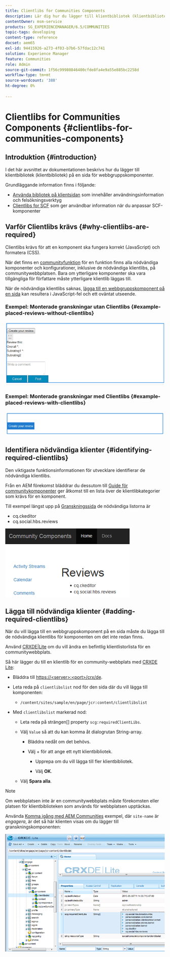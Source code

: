 ```yaml
---
title: Clientlibs for Communities Components
description: Lär dig hur du lägger till klientbibliotek (klientbibliotek) på en sida så att du kan samla in användningsinformation och använda felsökningsverktyg för communitykomponenter.
contentOwner: msm-service
products: SG_EXPERIENCEMANAGER/6.5/COMMUNITIES
topic-tags: developing
content-type: reference
docset: aem65
exl-id: 94415926-a273-4f03-b7b6-57fdac12c741
solution: Experience Manager
feature: Communities
role: Admin
source-git-commit: 1f56c99980846400cfde8fa4e9a55e885bc2258d
workflow-type: tm+mt
source-wordcount: '388'
ht-degree: 0%

---
```


# Clientlibs for Communities Components {#clientlibs-for-communities-components}

## Introduktion {#introduction}

I det här avsnittet av dokumentationen beskrivs hur du lägger till klientbibliotek (klientbibliotek) på en sida för webbgruppskomponenter.

Grundläggande information finns i följande:

* [Använda bibliotek på klientsidan](/help/sites-developing/clientlibs.md) som innehåller användningsinformation och felsökningsverktyg
* [Clientlibs for SCF](/help/communities/client-customize.md#clientlibs) som ger användbar information när du anpassar SCF-komponenter


## Varför Clientlibs krävs {#why-clientlibs-are-required}

Clientlibs krävs för att en komponent ska fungera korrekt (JavaScript) och formatera (CSS).

När det finns en [communityfunktion](/help/communities/functions.md) för en funktion finns alla nödvändiga komponenter och konfigurationer, inklusive de nödvändiga klientlibs, på communitywebbplatsen. Bara om ytterligare komponenter ska vara tillgängliga för författare måste ytterligare klientlib läggas till.

När de nödvändiga klientlibs saknas, [lägga till en webbgruppskomponent på en sida](/help/communities/author-communities.md) kan resultera i JavaScript-fel och ett oväntat utseende.

### Exempel: Monterade granskningar utan Clientlibs {#example-placed-reviews-without-clientlibs}

![monterade granskningar](assets/placed-reviews.png)

### Exempel: Monterade granskningar med Clientlibs {#example-placed-reviews-with-clientlibs}

![reviews-clientlibs](assets/reviews-clientlibs.png)

## Identifiera nödvändiga klienter {#identifying-required-clientlibs}

Den viktigaste funktionsinformationen för utvecklare identifierar de nödvändiga klientlibs.

Från en AEM förekomst bläddrar du dessutom till [Guide för communitykomponenter](/help/communities/components-guide.md) ger åtkomst till en lista över de klientlibkategorier som krävs för en komponent.

Till exempel längst upp på [Granskningssida](https://localhost:4502/content/community-components/en/reviews.html) de nödvändiga listorna är

* cq.ckeditor
* cq.social.hbs.reviews

![clientlibs-reviews](assets/clientlibs-reviews.png)

## Lägga till nödvändiga klienter {#adding-required-clientlibs}

När du vill lägga till en webbgruppskomponent på en sida måste du lägga till de nödvändiga klientlibs för komponenten om det inte redan finns.

Använd [CRXDE|Lite](#using-crxde-lite) om du vill ändra en befintlig klientlistorlista för en communitywebbplats.

Så här lägger du till en klientlib för en community-webbplats med [CRXDE Lite](/help/sites-developing/developing-with-crxde-lite.md):

* Bläddra till [https://&lt;server>:&lt;port>/crx/de](https://localhost:4502/crx/de).
* Leta reda på `clientlibslist` nod för den sida där du vill lägga till komponenten:

   * `/content/sites/sample/en/page/jcr:content/clientlibslist`

* Med `clientlibslist` markerad nod:

   * Leta reda på strängen[] property `scg:requiredClientLibs`.
   * Välj `Value` så att du kan komma åt dialogrutan String-array.

      * Bläddra nedåt om det behövs.
      * Välj + för att ange ett nytt klientbibliotek.

         * Upprepa om du vill lägga till fler klientbibliotek.

         * Välj **OK**.

   * Välj **Spara alla**.

>[!NOTE]
>
>Om webbplatsen inte är en communitywebbplats måste förekomsten eller platsen för klientbiblioteken som används för webbplatsen upptäckas.

Använda [Komma igång med AEM Communities](/help/communities/getting-started.md) exempel, där `site-name` är *engagera*, är det så här klienten visas om du lägger till granskningskomponenten:

![review-component](assets/review-component.png)
